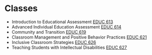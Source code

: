 # Classes

* Introduction to Educational Assessment [EDUC 613](EDUC613.html)
* Advanced Individual Education Assessment [EDUC 614](EDUC614.html)
* Community and Transition [EDUC 619](EDUC619.html)
* Classroom Management and Positive Behavior Practices [EDUC 621](EDUC621.html)
* Inclusive Classroom Strategies [EDUC 626](EDUC626.html) 
* Teaching Students with Intellectual Disabilities [EDUC 627](sschrack.github.io/EDUC627.md) 
